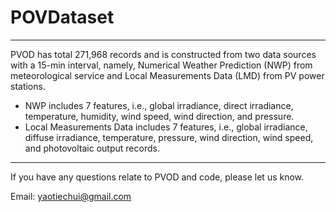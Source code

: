 # POVDataset

---

PVOD has total 271,968 records and is constructed from two data sources with a 15-min interval, namely, Numerical Weather Prediction (NWP) from meteorological service and Local Measurements Data (LMD) from PV power stations. 

- NWP includes 7 features, i.e., global irradiance, direct irradiance, temperature, humidity, wind speed, wind direction, and pressure.
- Local Measurements Data includes 7 features, i.e., global irradiance, diffuse irradiance, temperature, pressure, wind direction, wind speed, and photovoltaic output records.

---

If you have any questions relate to PVOD and code, please let us know. 

Email: yaotiechui@gmail.com